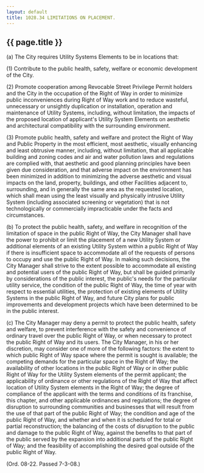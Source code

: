 ```yaml
---
layout: default 
title: 1028.34 LIMITATIONS ON PLACEMENT.
---
```


{{ page.title }}
----------------

​(a) The City requires Utility Systems Elements to be in locations that:

​(1) Contribute to the public health, safety, welfare or economic
development of the City.

​(2) Promote cooperation among Revocable Street Privilege Permit holders
and the City in the occupation of the Right of Way in order to minimize
public inconveniences during Right of Way work and to reduce wasteful,
unnecessary or unsightly duplication or installation, operation and
maintenance of Utility Systems, including, without limitation, the
impacts of the proposed location of applicant's Utility System Elements
on aesthetic and architectural compatibility with the surrounding
environment.

​(3) Promote public health, safety and welfare and protect the Right of
Way and Public Property in the most efficient, most aesthetic, visually
enhancing and least obtrusive manner, including, without limitation,
that all applicable building and zoning codes and air and water
pollution laws and regulations are complied with, that aesthetic and
good planning principles have been given due consideration, and that
adverse impact on the environment has been minimized in addition to
minimizing the adverse aesthetic and visual impacts on the land,
property, buildings, and other Facilities adjacent to, surrounding, and
in generally the same area as the requested location, which shall mean
using the least visually and physically intrusive Utility System
(including associated screening or vegetation) that is not
technologically or commercially impracticable under the facts and
circumstances.

​(b) To protect the public health, safety, and welfare in recognition of
the limitation of space in the public Right of Way, the City Manager
shall have the power to prohibit or limit the placement of a new Utility
System or additional elements of an existing Utility System within a
public Right of Way if there is insufficient space to accommodate all of
the requests of persons to occupy and use the public Right of Way. In
making such decisions, the City Manager shall strive to the extent
possible to accommodate all existing and potential users of the public
Right of Way, but shall be guided primarily by considerations of the
public interest, the public's needs for the particular utility service,
the condition of the public Right of Way, the time of year with respect
to essential utilities, the protection of existing elements of Utility
Systems in the public Right of Way, and future City plans for public
improvements and development projects which have been determined to be
in the public interest.

​(c) The City Manager may deny a permit to protect the public health,
safety and welfare, to prevent interference with the safety and
convenience of ordinary travel over the public Right of Way, or when
necessary to protect the public Right of Way and its users. The City
Manager, in his or her discretion, may consider one of more of the
following factors: the extent to which public Right of Way space where
the permit is sought is available; the competing demands for the
particular space in the Right of Way; the availability of other
locations in the public Right of Way or in other public Right of Way for
the Utility System elements of the permit applicant; the applicability
of ordinance or other regulations of the Right of Way that affect
location of Utility System elements in the Right of Way; the degree of
compliance of the applicant with the terms and conditions of its
franchise, this chapter, and other applicable ordinances and
regulations; the degree of disruption to surrounding communities and
businesses that will result from the use of that part of the public
Right of Way; the condition and age of the public Right of Way, and
whether and when it is scheduled for total or partial reconstruction;
the balancing of the costs of disruption to the public and damage to the
public Right of Way, against the benefits to that part of the public
served by the expansion into additional parts of the public Right of
Way; and the feasibility of accomplishing the desired goal outside of
the public Right of Way.

(Ord. 08-22. Passed 7-3-08.)
